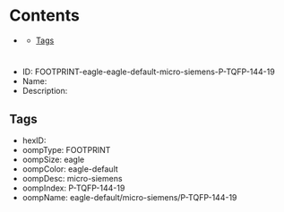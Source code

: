 



Contents
========

* [](#)
	* [Tags](#tags)

# 

- ID: FOOTPRINT-eagle-eagle-default-micro-siemens-P-TQFP-144-19
- Name: 
- Description: 

## Tags

- hexID: 
- oompType: FOOTPRINT
- oompSize: eagle
- oompColor: eagle-default
- oompDesc: micro-siemens
- oompIndex: P-TQFP-144-19
- oompName: eagle-default/micro-siemens/P-TQFP-144-19
